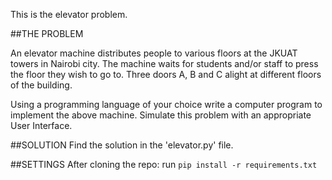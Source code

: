 This is the elevator problem.

##THE PROBLEM

An elevator machine distributes people to various floors at the JKUAT
towers in Nairobi city. The machine waits for students and/or staff to
press the floor they wish to go to. Three doors A, B and C alight at
different floors of the building.

Using a programming language of your choice write a computer
program to implement the above machine. Simulate this problem with
an appropriate User Interface.

##SOLUTION
Find the solution in the 'elevator.py' file.

##SETTINGS
After cloning the repo:
run `pip install -r requirements.txt`
